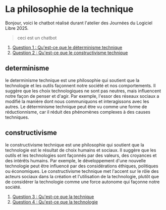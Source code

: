 # La philosophie de la technique

Bonjour, voici le chatbot réalisé durant l'atelier des Journées du Logiciel Libre 2025.  

> ceci est un chatbot


1. [Question 1 : Qu'est-ce que le déterminisme technique](determinisme)
2. [Question 2 : Qu'est-ce que le constructivisme technique](constructivisme)

## determinisme
le determinisme technique est une philosophie qui soutient que la technologie et les outils façonnent notre société et nos comportements.   Il suggère que les choix technologiques ne sont pas neutres, mais influencent notre façon de penser et d'agir.   Par exemple, l'essor des réseaux sociaux a modifié la manière dont nous communiquons et interagissons avec les autres.   Le déterminisme technique peut être vu comme une forme de réductionnisme, car il réduit des phénomènes complexes à des causes techniques.  

## constructivisme
le constructivisme technique est une philosophie qui soutient que la technologie est le résultat de choix humains et sociaux.     Il suggère que les outils et les technologies sont façonnés par des valeurs, des croyances et des intérêts humains.     Par exemple, le développement d'une nouvelle technologie peut être influencé par des considérations éthiques, politiques ou économiques.     Le constructivisme technique met l'accent sur le rôle des acteurs sociaux dans la création et l'utilisation de la technologie, plutôt que de considérer la technologie comme une force autonome qui façonne notre société.  
1. [Question 3 : Qu'est-ce que la technique](technique)
2. [Question 4 : Qu'est-ce que la technologie](technologie)